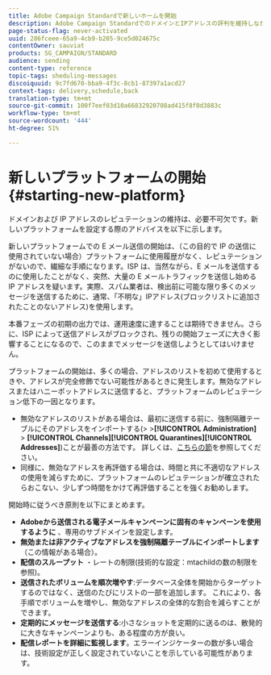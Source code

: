 ```yaml
---
title: Adobe Campaign Standardで新しいホームを開始
description: Adobe Campaign StandardでのドメインとIPアドレスの評判を維持しながら、新しいプラットフォームを設定する方法を学びます。
page-status-flag: never-activated
uuid: 286fceee-65a9-4cb9-b205-9ce5d024675c
contentOwner: sauviat
products: SG_CAMPAIGN/STANDARD
audience: sending
content-type: reference
topic-tags: sheduling-messages
discoiquuid: 9c7fd670-bba9-4f3c-8cb1-87397a1acd27
context-tags: delivery,schedule,back
translation-type: tm+mt
source-git-commit: 100f7eef03d10a66832920708ad415f8f0d3883c
workflow-type: tm+mt
source-wordcount: '444'
ht-degree: 51%

---
```



# 新しいプラットフォームの開始{#starting-new-platform}

ドメインおよび IP アドレスのレピュテーションの維持は、必要不可欠です。新しいプラットフォームを設定する際のアドバイスを以下に示します。

新しいプラットフォームでの E メール送信の開始は、（この目的で IP の送信に使用されていない場合）プラットフォームに使用履歴がなく、レピュテーションがないので、繊細な手順になります。ISP は、当然ながら、E メールを送信するのに使用したことがなく、突然、大量の E メールトラフィックを送信し始める IP アドレスを疑います。実際、スパム業者は、検出前に可能な限り多くのメッセージを送信するために、通常、「不明な」IPアドレス(ブロックリストに追加されたことのないアドレス)を使用します。

本番フェーズの初期の出力では、運用速度に達することは期待できません。さらに、ISP によって送信アドレスがブロックされ、残りの開始フェーズに大きく影響することになるので、このままでメッセージを送信しようとしてはいけません。

プラットフォームの開始は、多くの場合、アドレスのリストを初めて使用するときや、アドレスが完全修飾でない可能性があるときに発生します。無効なアドレスまたはハニーポットアドレスに送信すると、プラットフォームのレピュテーション低下の一因となります。
* 無効なアドレスのリストがある場合は、最初に送信する前に、強制隔離テーブルにそのアドレスをインポートする(> >**[!UICONTROL Administration]** > **[!UICONTROL Channels]****[!UICONTROL Quarantines]****[!UICONTROL Addresses]**)ことが最善の方法です。 詳しくは、[こちらの節](../../sending/using/understanding-quarantine-management.md#identifying-quarantined-addresses-for-the-entire-platform)を参照してください。
* 同様に、無効なアドレスを再評価する場合は、時間と共に不適切なアドレスの使用を減らすために、プラットフォームのレピュテーションが確立されたらおこない、少しずつ時間をかけて再評価することを強くお勧めします。

開始時に従うべき原則を以下にまとめます。
* **Adobeから送信される電子メールキャンペーンに固有のキャンペーンを使用するように** 、専用のサブドメインを設定します。
* **無効または非アクティブなアドレスを強制隔離テーブルにインポートします** （この情報がある場合）。
* **配信のスループット** ・レートの制限(技術的な設定：mtachildの数の制限を参照)。
* **送信されたボリュームを順次増やす**:データベース全体を開始からターゲットするのではなく、送信のたびにリストの一部を追加します。 これにより、各手順でボリュームを増やし、無効なアドレスの全体的な割合を減らすことができます。
* **定期的にメッセージを送信する**:小さなショットを定期的に送るのは、散発的に大きなキャンペーンよりも、ある程度の方が良い。
* **配信レポートを詳細に監視します**。エラーインジケーターの数が多い場合は、技術設定が正しく設定されていないことを示している可能性があります。
